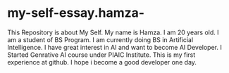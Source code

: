 # my-self-essay.hamza-
This Repository is about My Self.
My name is Hamza.
I am 20 years old.
I am a student of BS Program.
I am currently doing BS in Artificial Intelligence.
I have great interest in AI and want to become AI Developer.
I Started Genrative AI course under PIAIC Institute.
This is my first experience at github.
I hope i become a good developer one day.
